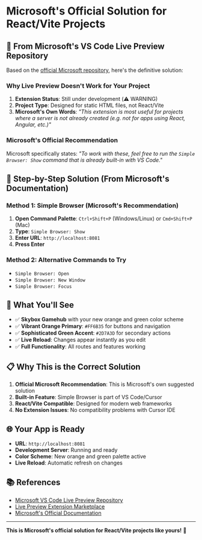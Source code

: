 # Microsoft's Official Solution for React/Vite Projects

## 🎯 **From Microsoft's VS Code Live Preview Repository**

Based on the [official Microsoft repository](https://github.com/microsoft/vscode-livepreview), here's the definitive solution:

### **Why Live Preview Doesn't Work for Your Project**

1. **Extension Status**: Still under development (⚠️ WARNING)
2. **Project Type**: Designed for static HTML files, not React/Vite
3. **Microsoft's Own Words**: *"This extension is most useful for projects where a server is not already created (e.g. not for apps using React, Angular, etc.)"*

### **Microsoft's Official Recommendation**

Microsoft specifically states: *"To work with these, feel free to run the `Simple Browser: Show` command that is already built-in with VS Code."*

## 🚀 **Step-by-Step Solution (From Microsoft's Documentation)**

### **Method 1: Simple Browser (Microsoft's Recommendation)**
1. **Open Command Palette**: `Ctrl+Shift+P` (Windows/Linux) or `Cmd+Shift+P` (Mac)
2. **Type**: `Simple Browser: Show`
3. **Enter URL**: `http://localhost:8081`
4. **Press Enter**

### **Method 2: Alternative Commands to Try**
- `Simple Browser: Open`
- `Simple Browser: New Window`
- `Simple Browser: Focus`

## 🎨 **What You'll See**

- ✅ **Skybox Gamehub** with your new orange and green color scheme
- ✅ **Vibrant Orange Primary**: `#FF6B35` for buttons and navigation
- ✅ **Sophisticated Green Accent**: `#2D7A3D` for secondary actions
- ✅ **Live Reload**: Changes appear instantly as you edit
- ✅ **Full Functionality**: All routes and features working

## 📋 **Why This is the Correct Solution**

1. **Official Microsoft Recommendation**: This is Microsoft's own suggested solution
2. **Built-in Feature**: Simple Browser is part of VS Code/Cursor
3. **React/Vite Compatible**: Designed for modern web frameworks
4. **No Extension Issues**: No compatibility problems with Cursor IDE

## 🌐 **Your App is Ready**

- **URL**: `http://localhost:8081`
- **Development Server**: Running and ready
- **Color Scheme**: New orange and green palette active
- **Live Reload**: Automatic refresh on changes

## 📚 **References**

- [Microsoft VS Code Live Preview Repository](https://github.com/microsoft/vscode-livepreview)
- [Live Preview Extension Marketplace](https://marketplace.visualstudio.com/items?itemName=ms-vscode.live-server)
- [Microsoft's Official Documentation](https://github.com/microsoft/vscode-livepreview#readme)

---

**This is Microsoft's official solution for React/Vite projects like yours!** 🎉
